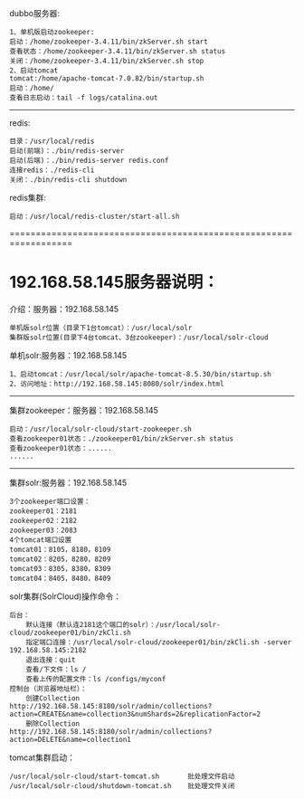 dubbo服务器:

    1、单机版启动zookeeper:
    启动：/home/zookeeper-3.4.11/bin/zkServer.sh start
    查看状态：/home/zookeeper-3.4.11/bin/zkServer.sh status
    关闭：/home/zookeeper-3.4.11/bin/zkServer.sh stop
    2、启动tomcat
    tomcat:/home/apache-tomcat-7.0.82/bin/startup.sh 
    启动：/home/
    查看日志启动：tail -f logs/catalina.out

------------------------------------------------------------------------
redis:

    目录：/usr/local/redis
    启动(前端)：./bin/redis-server
    启动(后端)：./bin/redis-server redis.conf
    连接redis：./redis-cli
    关闭：./bin/redis-cli shutdown
redis集群:

    启动：/usr/local/redis-cluster/start-all.sh
==================================================================



192.168.58.145服务器说明：
==================================================================
介绍：服务器：192.168.58.145

    单机版solr位置（目录下1台tomcat）：/usr/local/solr
    集群版solr位置(目录下4台tomcat、3台zookeeper)：/usr/local/solr-cloud

单机solr:服务器：192.168.58.145

    1、启动tomcat：/usr/local/solr/apache-tomcat-8.5.30/bin/startup.sh
    2、访问地址：http://192.168.58.145:8080/solr/index.html
-----------------------------------------------------------------------
集群zookeeper：服务器：192.168.58.145

    启动：/usr/local/solr-cloud/start-zookeeper.sh
    查看zookeeper01状态：./zookeeper01/bin/zkServer.sh status
    查看zookeeper01状态：......
    ......
-----------------------------------------------------------------------
集群solr:服务器：192.168.58.145

    3个zookeeper端口设置：
    zookeeper01：2181
    zookeeper02：2182
    zookeeper03：2083
    4个tomcat端口设置
    tomcat01：8105，8180，8109
    tomcat02：8205，8280，8209
    tomcat03：8305，8380，8309
    tomcat04：8405，8480，8409
solr集群(SolrCloud)操作命令：

    后台：
        默认连接（默认连2181这个端口的solr）：/usr/local/solr-cloud/zookeeper01/bin/zkCli.sh
        指定端口连接：/usr/local/solr-cloud/zookeeper01/bin/zkCli.sh -server 192.168.58.145:2182
        退出连接：quit
        查看/下文件：ls /
        查看上传的配置文件：ls /configs/myconf
    控制台（浏览器地址栏）：
        创建Collection    http://192.168.58.145:8180/solr/admin/collections?action=CREATE&name=collection3&numShards=2&replicationFactor=2
        删除Collection    http://192.168.58.145:8180/solr/admin/collections?action=DELETE&name=collection1
tomcat集群启动：

    /usr/local/solr-cloud/start-tomcat.sh       批处理文件启动
    /usr/local/solr-cloud/shutdown-tomcat.sh    批处理文件关闭